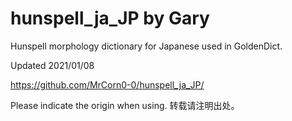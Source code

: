 # hunspell_ja_JP by Gary
Hunspell morphology dictionary for Japanese used in GoldenDict.

Updated 2021/01/08

https://github.com/MrCorn0-0/hunspell_ja_JP/

Please indicate the origin when using.
转载请注明出处。

